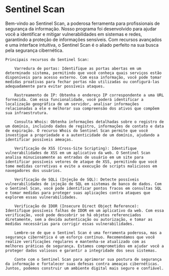 # Sentinel Scan
Bem-vindo ao Sentinel Scan, a poderosa ferramenta para profissionais de segurança da informação. Nosso programa foi desenvolvido para ajudar você a         identificar e mitigar vulnerabilidades em sistemas e redes, garantindo a proteção de informações sensíveis. Com recursos avançados e uma interface intuitiva, o Sentinel Scan é o aliado perfeito na sua busca pela segurança cibernética.

    Principais recursos do Sentinel Scan:

        Varredura de portas: Identifique as portas abertas em um determinado sistema, permitindo que você conheça quais serviços estão disponíveis para acesso externo. Com essa informação, você pode tomar medidas proativas para fechar portas não utilizadas ou configurá-las adequadamente para evitar possíveis ataques.

        Rastreamento de IP: Obtenha o endereço IP correspondente a uma URL fornecida. Com essa funcionalidade, você poderá identificar a localização geográfica de um servidor, analisar informações relacionadas a ele e melhorar sua compreensão dos ativos que compõem sua infraestrutura.

        Consulta Whois: Obtenha informações detalhadas sobre o registro de um domínio, incluindo dados de registro, informações de contato e data de expiração. O recurso Whois do Sentinel Scan permite que você investigue a propriedade e a autenticidade de um domínio, ajudando a identificar possíveis ameaças.

        Verificação de XSS (Cross-Site Scripting): Identifique vulnerabilidades de XSS em um aplicativo da web. O Sentinel Scan analisa minuciosamente as entradas de usuário em um site para identificar possíveis vetores de ataque de XSS, permitindo que você tome medidas corretivas e evite a execução de scripts maliciosos em navegadores dos usuários.

        Verificação de SQLi (Injeção de SQL): Detecte possíveis vulnerabilidades de injeção de SQL em sistemas de banco de dados. Com o Sentinel Scan, você pode identificar pontos fracos em consultas SQL e tomar medidas para proteger suas aplicações contra ataques que explorem essas vulnerabilidades.

        Verificação de IDOR (Insecure Direct Object Reference): Identifique possíveis falhas de IDOR em um aplicativo da web. Com essa verificação, você pode descobrir se há objetos referenciados diretamente, sem a devida autenticação ou autorização, e tomar as medidas necessárias para corrigir essas vulnerabilidades.

        Lembre-se de que o Sentinel Scan é uma ferramenta poderosa, mas a segurança cibernética é um esforço contínuo. Recomendamos que você realize verificações regulares e mantenha-se atualizado com as melhores práticas de segurança. Estamos comprometidos em ajudar você a proteger dados valiosos e garantir a integridade dos seus sistemas.

        Conte com o Sentinel Scan para aprimorar sua postura de segurança da informação e fortalecer suas defesas contra ameaças cibernéticas. Juntos, podemos construir um ambiente digital mais seguro e confiável.
